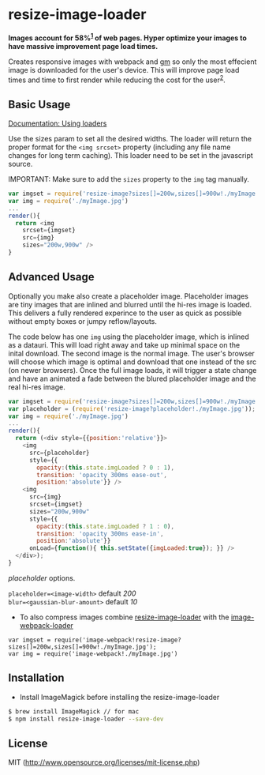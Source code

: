 # resize-image-loader

**Images account for 58%<sup>[1][image-stats]</sup> of web pages. Hyper optimize your images to have massive improvement page load times.**

Creates responsive images with webpack and [gm](http://aheckmann.github.io/gm/) so only the most effecient image is downloaded for the user's device. This will improve page load times and time to first render while reducing the cost for the user<sup>[2][cost-site]</sup>.

## Basic Usage

[Documentation: Using loaders](http://webpack.github.io/docs/using-loaders.html)

Use the sizes param to set all the desired widths. The loader will return the proper format for the `<img srcset>` property (including any file name changes for long term caching). This loader need to be set in the javascript source.

IMPORTANT: Make sure to add the `sizes` property to the `img` tag manually.

``` javascript
var imgset = require('resize-image?sizes[]=200w,sizes[]=900w!./myImage.jpg');
var img = require('./myImage.jpg')
...
render(){
  return <img 
    srcset={imgset} 
    src={img} 
    sizes="200w,900w" />
}
```

## Advanced Usage

Optionally you make also create a placeholder image. Placeholder images are tiny images that are inlined and blurred until the hi-res image is loaded. This delivers a fully rendered experince to the user as quick as possible without empty boxes or jumpy reflow/layouts. 

The code below has one `img` using the placeholder image, which is inlined as a datauri. This will load right away and take up minimal space on the inital download. The second image is the normal image. The user's browser will choose which image is optimal and download that one instead of the src (on newer browsers). Once the full image loads, it will trigger a state change and have an animated a fade between the blured placeholder image and the real hi-res image.

``` javascript
var imgset = require('resize-image?sizes[]=200w,sizes[]=900w!./myImage.jpg');
var placeholder = (require('resize-image?placeholder!./myImage.jpg'));
var img = require('./myImage.jpg')
...
render(){
  return (<div style={{position:'relative'}}>
    <img 
      src={placeholder}
      style={{
        opacity:(this.state.imgLoaded ? 0 : 1),
        transition: 'opacity 300ms ease-out',
        position:'absolute'}} />
    <img 
      src={img} 
      srcset={imgset} 
      sizes="200w,900w"
      style={{
        opacity:(this.state.imgLoaded ? 1 : 0),
        transition: 'opacity 300ms ease-in',
        position:'absolute'}}
      onLoad={function(){ this.setState({imgLoaded:true}); }} />
  </div>);
}
```

*placeholder* options.  

`placeholder=<image-width>` default _200_  
`blur=<gaussian-blur-amount>` default _10_  

* To also compress images combine [resize-image-loader](https://github.com/Levelmoney/resize-image-loader) with the [image-webpack-loader](https://github.com/tcoopman/image-webpack-loader)
```
var imgset = require('image-webpack!resize-image?sizes[]=200w,sizes[]=900w!./myImage.jpg');
var img = require('image-webpack!./myImage.jpg')
```


## Installation

* Install ImageMagick before installing the resize-image-loader

```sh
$ brew install ImageMagick // for mac
$ npm install resize-image-loader --save-dev
```


## License

MIT (http://www.opensource.org/licenses/mit-license.php)

[image-stats]: http://royal.pingdom.com/2011/11/21/web-pages-getting-bloated-here-is-why/
[cost-site]: http://whatdoesmysitecost.com/
